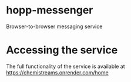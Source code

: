 # hopp-messenger
 Browser-to-browser messaging service

# Accessing the service
  The full functionality of the service is available at 
    https://chemistreams.onrender.com/home
